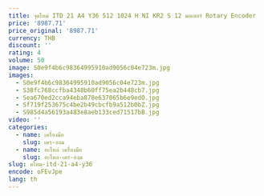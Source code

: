 ```yaml
---
title: จุดใหม่ ITD 21 A4 Y36 512 1024 H NI KR2 S 12 มอเตอร์ Rotary Encoder
price: '8987.71'
price_original: '8987.71'
currency: THB
discount: ''
rating: 4
volume: 50
image: S0e9f4b6c98364995910ad9056c04e723m.jpg
images:
  - S0e9f4b6c98364995910ad9056c04e723m.jpg
  - S38fc768ccfba4348b60ff75ea2b448cb7.jpg
  - Sea670ed2cca94eba878e637065b6e9edO.jpg
  - Sf719f253675c4be2b49cbcfb9a512b0bZ.jpg
  - S985d4a56193a483e8aeb133ced71517bB.jpg
video: ''
categories:
  - name: เครื่องมือ
    slug: เคร-องม
  - name: อะไหล่ เครื่องมือ
    slug: อะไหล-เคร-องม
slug: ดใหม-itd-21-a4-y36
encode: oFEvJpe
lang: th
---
```

  
